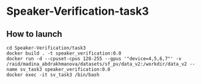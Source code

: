 # Speaker-Verification-task3

## How to launch
```
cd Speaker-Verification/task3
docker build . -t speaker_verification:0.0
docker run -d --cpuset-cpus 128-255 --gpus '"device=4,5,6,7"' -v /raid/madina_abdrakhmanova/datasets/sf_pv/data_v2:/workdir/data_v2 --name sv_task3 speaker_verification:0.0
docker exec -it sv_task3 /bin/bash
```
